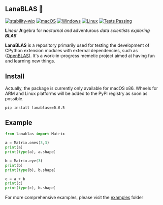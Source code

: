 ## LanaBLAS 🐑

[![stability-wip](https://img.shields.io/badge/stability-wip-lightgrey.svg)](https://github.com/mkenney/software-guides/blob/master/STABILITY-BADGES.md#work-in-progress) [![macOS](https://img.shields.io/badge/macos-compatible-brightgreen.svg)](https://github.com/your-repo) [![Windows](https://img.shields.io/badge/windows-not%20compatible-red.svg)](https://github.com/your-repo) [![Linux](https://img.shields.io/badge/linux-not%20compatible-red.svg)](https://github.com/your-repo) [![Tests Passing](https://img.shields.io/badge/tests-passing-brightgreen.svg)](https://github.com/your-repo)


**L***inear* **A**lgebra for **n***octurnal* *and* **a**dventurous *data scientists exploring **BLAS***


**LanaBLAS** is a repository primarily used for testing the development of CPython extension modules with external dependencies, such as ([OpenBLAS](https://github.com/xianyi/OpenBLAS)). It's a work-in-progress memetic project aimed at having fun and learning new things.


## Install 

Actually, the package is currently only available for macOS x86. Wheels for ARM and Linux platforms will be added to the PyPI registry as soon as possible.

```console
pip install lanablas==0.0.5
```

## Example 

```python
from lanablas import Matrix

a = Matrix.ones(3,3)
print(a)
print(type(a), a.shape)

b = Matrix.eye(3)
print(b)
print(type(b), b.shape)

c = a + b
print(c)
print(type(c), b.shape)
```

For more comprehensive examples, please visit the [examples](https://github.com/marcosalvalaggio/lana-blas/tree/main/examples) folder

